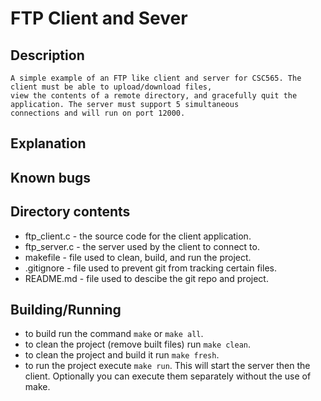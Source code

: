 # FTP Client and Sever
## Description 
	A simple example of an FTP like client and server for CSC565. The client must be able to upload/download files, 
	view the contents of a remote directory, and gracefully quit the application. The server must support 5 simultaneous 
	connections and will run on port 12000. 

## Explanation

## Known bugs

## Directory contents
* ftp_client.c - the source code for the client application.
* ftp_server.c - the server used by the client to connect to. 
* makefile - file used to clean, build, and run the project. 
* .gitignore - file used to prevent git from tracking certain files. 
* README.md - file used to descibe the git repo and project. 

## Building/Running 
* to build run the command ``make`` or ``make all``.
* to clean the project (remove built files) run ``make clean``.
* to clean the project and build it run ``make fresh``.
* to run the project execute ``make run``. This will start the server then the client. Optionally you can execute them separately without the use of make.